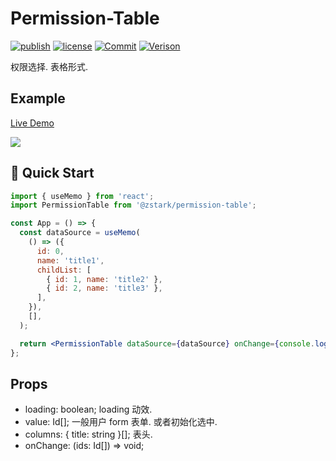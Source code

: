 # Permission-Table

[![publish](https://github.com/PinghuaZhuang/permission-table/actions/workflows/publish.yml/badge.svg)](https://github.com/PinghuaZhuang/permission-table/actions/workflows/publish.yml) [![license](https://img.shields.io/badge/license-MIT-blue.svg)](https://github.com/PinghuaZhuang/permission-table/blob/master/LICENSE) [![Commit](https://img.shields.io/github/last-commit/pinghuazhuang/permission-table.svg)](https://github.com/PinghuaZhuang/permission-table/commits/master) [![Verison](https://img.shields.io/npm/v/@zstark/permission-table.svg)](https://www.npmjs.com/package/@zstark/permission-table)

权限选择. 表格形式.

## Example

[Live Demo](https://pinghuazhuang.github.io/@zstark/permission-table/)

![](https://git.poker/PinghuaZhuang/note/blob/master/images-upload/PermissionTable.7l9nix5u95k0.gif?raw=true)

## 🚀 Quick Start

```jsx
import { useMemo } from 'react';
import PermissionTable from '@zstark/permission-table';

const App = () => {
  const dataSource = useMemo(
    () => ({
      id: 0,
      name: 'title1',
      childList: [
        { id: 1, name: 'title2' },
        { id: 2, name: 'title3' },
      ],
    }),
    [],
  );

  return <PermissionTable dataSource={dataSource} onChange={console.log} />;
};
```

## Props

- loading: boolean; loading 动效.
- value: Id[]; 一般用户 form 表单. 或者初始化选中.
- columns: { title: string }[]; 表头.
- onChange: (ids: Id[]) => void;
